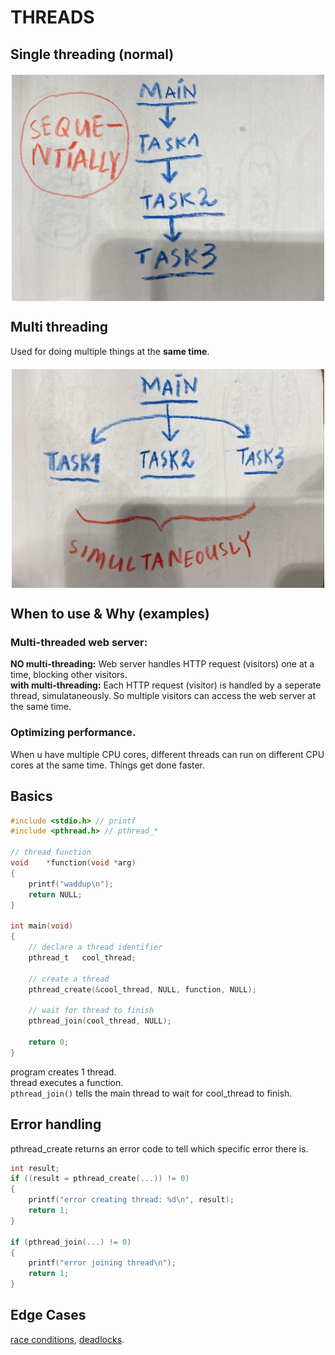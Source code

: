 # THREADS
## Single threading (normal)
<img src="single_threading.jpeg" style="width:500px; display:block; margin:20px auto;"/>

## Multi threading 
Used for doing multiple things at the **same time**.
<img src="multi_threading.jpeg" style="width:500px; display:block; margin:20px auto;"/>

## When to use & Why (examples)
### Multi-threaded web server:  
**NO multi-threading:**
Web server handles HTTP request (visitors) one at a time, blocking other visitors.  
**with multi-threading:**
Each HTTP request (visitor) is handled by a seperate thread, simulataneously. So multiple visitors can access the web server at the same time. 

### Optimizing performance.
When u have multiple CPU cores, different threads can run on different CPU cores at the same time. Things get done faster.

## Basics
```c
#include <stdio.h> // printf
#include <pthread.h> // pthread_*

// thread function
void	*function(void *arg)
{
	printf("waddup\n");
	return NULL;
}

int	main(void)
{
	// declare a thread identifier
	pthread_t	cool_thread;

	// create a thread
	pthread_create(&cool_thread, NULL, function, NULL);

	// wait for thread to finish
	pthread_join(cool_thread, NULL);

	return 0;
}
```
program creates 1 thread.  
thread executes a function.  
`pthread_join()` tells the main thread to wait for cool_thread to finish.
## Error handling
pthread_create returns an error code to tell which specific error there is.
```c
int result;
if ((result = pthread_create(...)) != 0)
{
    printf("error creating thread: %d\n", result);
    return 1;
}

if (pthread_join(...) != 0)
{
    printf("error joining thread\n");
    return 1;
}
```
## Edge Cases
[race conditions](../race_conditions), [deadlocks](../deadlocks).
